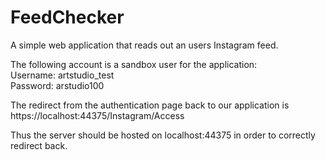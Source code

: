 # FeedChecker
 A simple web application that reads out an users Instagram feed.

The following account is a sandbox user for the application:  
Username: artstudio_test  
Password: arstudio100  

The redirect from the authentication page back to our application is  
https://localhost:44375/Instagram/Access

Thus the server should be hosted on localhost:44375 in order to correctly
redirect back.

